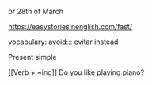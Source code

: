 or 28th of March

https://easystoriesinenglish.com/fast/

vocabulary:
avoid::: evitar
instead

Present simple 

[[Verb + ~ing]]
Do you like playing piano?






